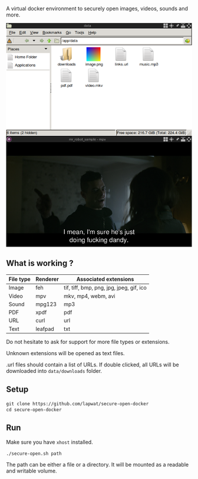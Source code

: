 A virtual docker environment to securely open images, videos, sounds and more.

![Screenshot](screenshot.png)

## What is working ?

File type | Renderer | Associated extensions
--- | --- | ---
Image | feh | tif, tiff, bmp, png, jpg, jpeg, gif, ico
Video | mpv | mkv, mp4, webm, avi
Sound | mpg123 | mp3
PDF | xpdf | pdf
URL | curl | url
Text | leafpad | txt

Do not hesitate to ask for support for more file types or extensions.

Unknown extensions will be opened as text files.

.url files should contain a list of URLs. If double clicked, all URLs will be downloaded into `data/downloads` folder.

## Setup

```
git clone https://github.com/lapwat/secure-open-docker
cd secure-open-docker
```

## Run

Make sure you have `xhost` installed.

```
./secure-open.sh path
```

The path can be either a file or a directory. It will be mounted as a readable and writable volume.